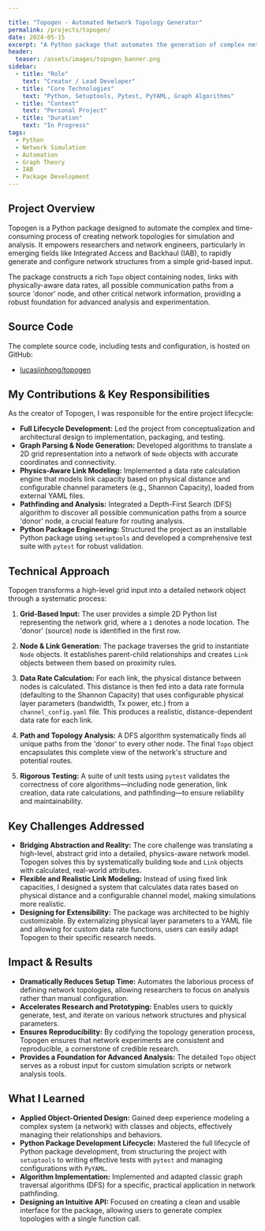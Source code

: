 ```yaml
---

title: "Topogen - Automated Network Topology Generator"
permalink: /projects/topogen/
date: 2024-05-15
excerpt: "A Python package that automates the generation of complex network topologies from simple graph-based inputs, designed for researchers and network engineers in fields like Integrated Access and Backhaul (IAB)."
header:
  teaser: /assets/images/topogen_banner.png
sidebar:
  - title: "Role"
    text: "Creator / Lead Developer"
  - title: "Core Technologies"
    text: "Python, Setuptools, Pytest, PyYAML, Graph Algorithms"
  - title: "Context"
    text: "Personal Project"
  - title: "Duration"
    text: "In Progress"
tags:
  - Python
  - Network Simulation
  - Automation
  - Graph Theory
  - IAB
  - Package Development
---
```


## Project Overview

Topogen is a Python package designed to automate the complex and time-consuming process of creating network topologies for simulation and analysis. It empowers researchers and network engineers, particularly in emerging fields like Integrated Access and Backhaul (IAB), to rapidly generate and configure network structures from a simple grid-based input.

The package constructs a rich `Topo` object containing nodes, links with physically-aware data rates, all possible communication paths from a source 'donor' node, and other critical network information, providing a robust foundation for advanced analysis and experimentation.

## Source Code

The complete source code, including tests and configuration, is hosted on GitHub:
*   [lucasjinhong/topogen](https://github.com/lucasjinhong/topogen)

## My Contributions & Key Responsibilities

As the creator of Topogen, I was responsible for the entire project lifecycle:

*   **Full Lifecycle Development:** Led the project from conceptualization and architectural design to implementation, packaging, and testing.
*   **Graph Parsing & Node Generation:** Developed algorithms to translate a 2D grid representation into a network of `Node` objects with accurate coordinates and connectivity.
*   **Physics-Aware Link Modeling:** Implemented a data rate calculation engine that models link capacity based on physical distance and configurable channel parameters (e.g., Shannon Capacity), loaded from external YAML files.
*   **Pathfinding and Analysis:** Integrated a Depth-First Search (DFS) algorithm to discover all possible communication paths from a source 'donor' node, a crucial feature for routing analysis.
*   **Python Package Engineering:** Structured the project as an installable Python package using `setuptools` and developed a comprehensive test suite with `pytest` for robust validation.

## Technical Approach

Topogen transforms a high-level grid input into a detailed network object through a systematic process:

1.  **Grid-Based Input:** The user provides a simple 2D Python list representing the network grid, where a `1` denotes a node location. The 'donor' (source) node is identified in the first row.

2.  **Node & Link Generation:** The package traverses the grid to instantiate `Node` objects. It establishes parent-child relationships and creates `Link` objects between them based on proximity rules.

3.  **Data Rate Calculation:** For each link, the physical distance between nodes is calculated. This distance is then fed into a data rate formula (defaulting to the Shannon Capacity) that uses configurable physical layer parameters (bandwidth, Tx power, etc.) from a `channel_config.yaml` file. This produces a realistic, distance-dependent data rate for each link.

4.  **Path and Topology Analysis:** A DFS algorithm systematically finds all unique paths from the 'donor' to every other node. The final `Topo` object encapsulates this complete view of the network's structure and potential routes.

5.  **Rigorous Testing:** A suite of unit tests using `pytest` validates the correctness of core algorithms—including node generation, link creation, data rate calculations, and pathfinding—to ensure reliability and maintainability.

## Key Challenges Addressed

*   **Bridging Abstraction and Reality:** The core challenge was translating a high-level, abstract grid into a detailed, physics-aware network model. Topogen solves this by systematically building `Node` and `Link` objects with calculated, real-world attributes.
*   **Flexible and Realistic Link Modeling:** Instead of using fixed link capacities, I designed a system that calculates data rates based on physical distance and a configurable channel model, making simulations more realistic.
*   **Designing for Extensibility:** The package was architected to be highly customizable. By externalizing physical layer parameters to a YAML file and allowing for custom data rate functions, users can easily adapt Topogen to their specific research needs.

## Impact & Results

*   **Dramatically Reduces Setup Time:** Automates the laborious process of defining network topologies, allowing researchers to focus on analysis rather than manual configuration.
*   **Accelerates Research and Prototyping:** Enables users to quickly generate, test, and iterate on various network structures and physical parameters.
*   **Ensures Reproducibility:** By codifying the topology generation process, Topogen ensures that network experiments are consistent and reproducible, a cornerstone of credible research.
*   **Provides a Foundation for Advanced Analysis:** The detailed `Topo` object serves as a robust input for custom simulation scripts or network analysis tools.

## What I Learned

*   **Applied Object-Oriented Design:** Gained deep experience modeling a complex system (a network) with classes and objects, effectively managing their relationships and behaviors.
*   **Python Package Development Lifecycle:** Mastered the full lifecycle of Python package development, from structuring the project with `setuptools` to writing effective tests with `pytest` and managing configurations with `PyYAML`.
*   **Algorithm Implementation:** Implemented and adapted classic graph traversal algorithms (DFS) for a specific, practical application in network pathfinding.
*   **Designing an Intuitive API:** Focused on creating a clean and usable interface for the package, allowing users to generate complex topologies with a single function call.